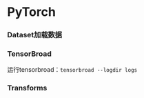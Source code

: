 # PyTorch

### Dataset加载数据



### TensorBroad

运行tensorbroad：`tensorbroad --logdir logs`



### Transforms

